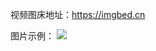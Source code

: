 视频图床地址：https://imgbed.cn

图片示例：
![](https://vkceyugu.cdn.bspapp.com/VKCEYUGU-imgbed/bf2ddaf9-9ae6-4ca5-8dd3-386b7c501bff.jpg)
